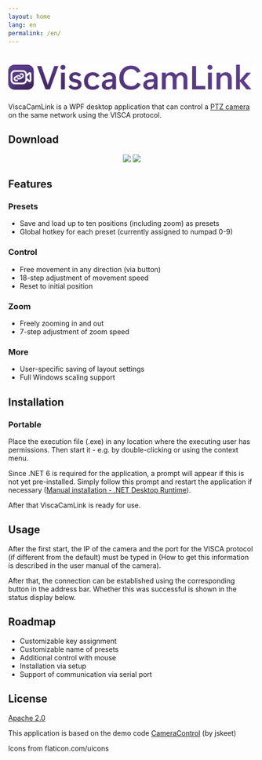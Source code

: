 ```yaml
---
layout: home
lang: en
permalink: /en/
---
```


# ![ViscaCamLink](assets/banner.png)

ViscaCamLink is a WPF desktop application that can control a [PTZ camera](https://de.m.wikipedia.org/wiki/PTZ-Kamera) on the same network using the VISCA protocol.

## Download

<p align="center" width="100%">
<a href="https://github.com/FreakyTorial/ViscaCamLink/releases/latest/download/ViscaCamLink-Installer-x64.msi"><img width="35%" src="{{ 'assets/button_download_windows.png' | relative_url }}"></a> <a href="https://github.com/FreakyTorial/ViscaCamLink/releases/latest/download/ViscaCamLink-Portable.zip)"><img width="35%" src="{{ 'assets/button_download_portable-en.png' | relative_url }}"></a>
</p>

## Features

### Presets

* Save and load up to ten positions (including zoom) as presets
* Global hotkey for each preset (currently assigned to numpad 0-9)

### Control

* Free movement in any direction (via button)
* 18-step adjustment of movement speed
* Reset to initial position

### Zoom

* Freely zooming in and out
* 7-step adjustment of zoom speed

### More

* User-specific saving of layout settings
* Full Windows scaling support

## Installation

### Portable 

Place the execution file (.exe) in any location where the executing user has permissions. Then start it - e.g. by double-clicking or using the context menu.

Since .NET 6 is required for the application, a prompt will appear if this is not yet pre-installed. Simply follow this prompt and restart the application if necessary ([Manual installation - .NET Desktop Runtime](https://dotnet.microsoft.com/en-us/download/dotnet/6.0)).

After that ViscaCamLink is ready for use.

## Usage 

After the first start, the IP of the camera and the port for the VISCA protocol (if different from the default) must be typed in (How to get this information is described in the user manual of the camera).

After that, the connection can be established using the corresponding button in the address bar. Whether this was successful is shown in the status display below.

## Roadmap 

* Customizable key assignment
* Customizable name of presets
* Additional control with mouse
* Installation via setup
* Support of communication via serial port

## License

[Apache 2.0](LICENSE)

This application is based on the demo code [CameraControl](https://github.com/jskeet/DemoCode/tree/main/CameraControl) (by jskeet)

Icons from flaticon.com/uicons

